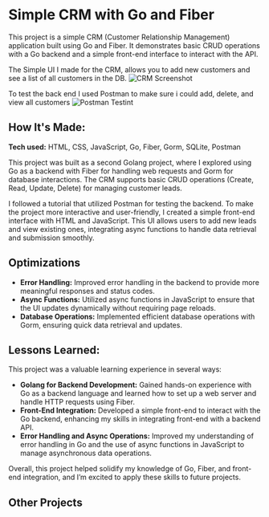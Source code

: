 # Simple CRM with Go and Fiber

This project is a simple CRM (Customer Relationship Management) application built using Go and Fiber. It demonstrates basic CRUD operations with a Go backend and a simple front-end interface to interact with the API.


The Simple UI I made for the CRM, allows you to add new customers and see a list of all customers in the DB.
![CRM Screenshot]()


To test the back end I used Postman to make sure i could add, delete, and view all customers
![Postman Testint]()

## How It's Made:

**Tech used:** HTML, CSS, JavaScript, Go, Fiber, Gorm, SQLite, Postman

This project was built as a second Golang project, where I explored using Go as a backend with Fiber for handling web requests and Gorm for database interactions. The CRM supports basic CRUD operations (Create, Read, Update, Delete) for managing customer leads. 

I followed a tutorial that utilized Postman for testing the backend. To make the project more interactive and user-friendly, I created a simple front-end interface with HTML and JavaScript. This UI allows users to add new leads and view existing ones, integrating async functions to handle data retrieval and submission smoothly.

## Optimizations
- **Error Handling:** Improved error handling in the backend to provide more meaningful responses and status codes.
- **Async Functions:** Utilized async functions in JavaScript to ensure that the UI updates dynamically without requiring page reloads.
- **Database Operations:** Implemented efficient database operations with Gorm, ensuring quick data retrieval and updates.

## Lessons Learned:

This project was a valuable learning experience in several ways:

- **Golang for Backend Development:** Gained hands-on experience with Go as a backend language and learned how to set up a web server and handle HTTP requests using Fiber.
- **Front-End Integration:** Developed a simple front-end to interact with the Go backend, enhancing my skills in integrating front-end with a backend API.
- **Error Handling and Async Operations:** Improved my understanding of error handling in Go and the use of async functions in JavaScript to manage asynchronous data operations.

Overall, this project helped solidify my knowledge of Go, Fiber, and front-end integration, and I’m excited to apply these skills to future projects.

## Other Projects


